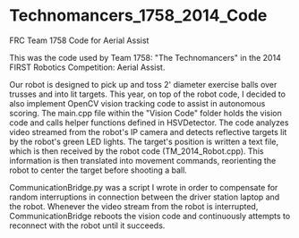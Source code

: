 Technomancers_1758_2014_Code
============================

FRC Team 1758 Code for Aerial Assist

This was the code used by Team 1758: "The Technomancers" in the 2014 FIRST Robotics Competition: Aerial Assist.

Our robot is designed to pick up and toss 2' diameter exercise balls over trusses and into lit targets. This year, on
top of the robot code, I decided to also implement OpenCV vision tracking code to assist in autonomous scoring. The
main.cpp file within the "Vision Code" folder holds the vision code and calls helper functions defined in HSVDetector.
The code analyzes video streamed from the robot's IP camera and detects reflective targets lit by the robot's green LED
lights. The target's position is written a text file, which is then received by the robot code (TM_2014_Robot.cpp).
This information is then translated into movement commands, reorienting the robot to center the target before shooting
a ball.

CommunicationBridge.py was a script I wrote in order to compensate for random interruptions in connection between the
driver station laptop and the robot. Whenever the video stream from the robot is interrupted, CommunicationBridge
reboots the vision code and continuously attempts to reconnect with the robot until it succeeds.
